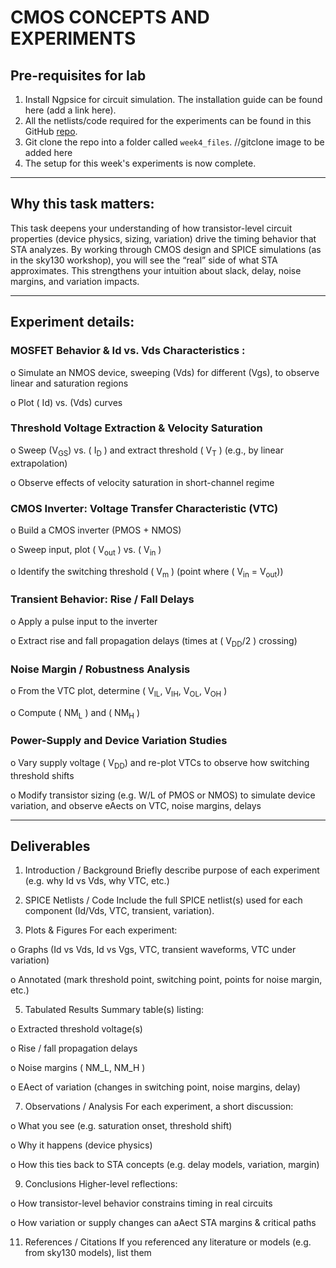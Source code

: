 # CMOS CONCEPTS AND EXPERIMENTS

## Pre-requisites for lab

1. Install Ngpsice for circuit simulation. The installation guide can be found here (add a link here).
2. All the netlists/code required for the experiments can be found in this GitHub [repo](https://github.com/kunalg123/sky130CircuitDesignWorkshop/).
3. Git clone the repo into a folder called `week4_files`.
   //gitclone image to be added here
4. The setup for this week's experiments is now complete.
---

## Why this task matters:

This task deepens your understanding of how transistor-level circuit properties (device 
physics, sizing, variation) drive the timing behavior that STA analyzes. By working through 
CMOS design and SPICE simulations (as in the sky130 workshop), you will see the “real” 
side of what STA approximates. This strengthens your intuition about slack, delay, noise 
margins, and variation impacts.

---

## Experiment details:

### MOSFET Behavior & Id vs. Vds Characteristics :
   
  o Simulate an NMOS device, sweeping (Vds) for different (Vgs), to observe 
linear and saturation regions 

  o Plot ( Id) vs. (Vds) curves
   
### Threshold Voltage Extraction & Velocity Saturation
   
  o Sweep (V<sub>GS</sub>) vs. ( I<sub>D</sub> ) and extract threshold ( V<sub>T</sub> ) (e.g., by linear extrapolation) 
  
  o Observe effects of velocity saturation in short-channel regime 
  
### CMOS Inverter: Voltage Transfer Characteristic (VTC)
   
  o Build a CMOS inverter (PMOS + NMOS) 
  
  o Sweep input, plot ( V<sub>out</sub> ) vs. ( V<sub>in</sub> ) 
  
  o Identify the switching threshold ( V<sub>m</sub> ) (point where ( V<sub>in</sub> = V<sub>out</sub>)) 
  
### Transient Behavior: Rise / Fall Delays
   
  o Apply a pulse input to the inverter 
  
  o Extract rise and fall propagation delays (times at ( V<sub>DD</sub>/2 ) crossing) 
  
### Noise Margin / Robustness Analysis
    
  o From the VTC plot, determine ( V<sub>IL</sub>, V<sub>IH</sub>, V<sub>OL</sub>, V<sub>OH</sub> ) 
  
  o Compute ( NM<sub>L</sub> ) and ( NM<sub>H</sub>  ) 
  
### Power-Supply and Device Variation Studies
    
  o Vary supply voltage ( V<sub>DD</sub>) and re-plot VTCs to observe how switching 
  threshold shifts 
  
  o Modify transistor sizing (e.g. W/L of PMOS or NMOS) to simulate device 
  variation, and observe eAects on VTC, noise margins, delays

---

## Deliverables

1. Introduction / Background 
  Briefly describe purpose of each experiment (e.g. why Id vs Vds, why VTC, etc.)

2. SPICE Netlists / Code 
  Include the full SPICE netlist(s) used for each component (Id/Vds, VTC, transient, 
  variation). 

3. Plots & Figures 
  For each experiment:

  o Graphs (Id vs Vds, Id vs Vgs, VTC, transient waveforms, VTC under variation)

  o Annotated (mark threshold point, switching point, points for noise margin, 
  etc.)

5. Tabulated Results 
  Summary table(s) listing:

  o Extracted threshold voltage(s) 
  
  o Rise / fall propagation delays 
  
  o Noise margins ( NM_L, NM_H ) 
  
  o EAect of variation (changes in switching point, noise margins, delay)

7. Observations / Analysis 
  For each experiment, a short discussion:

  o What you see (e.g. saturation onset, threshold shift) 
  
  o Why it happens (device physics) 
  
  o How this ties back to STA concepts (e.g. delay models, variation, margin)

9. Conclusions 
  Higher-level reflections:

  o How transistor-level behavior constrains timing in real circuits 
  
  o How variation or supply changes can aAect STA margins & critical paths

11. References / Citations 
  If you referenced any literature or models (e.g. from sky130 models), list them
